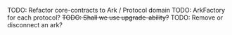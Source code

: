 TODO: Refactor core-contracts to Ark / Protocol domain
TODO: ArkFactory for each protocol? 
~~TODO: Shall we use upgrade-ability?~~
TODO: Remove or disconnect an ark?